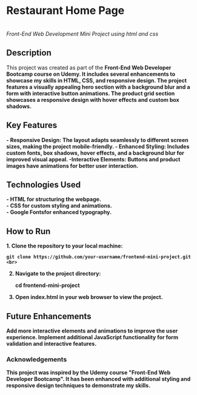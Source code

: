<h1>Restaurant Home Page</h1><br>
<i>Front-End Web Development Mini Project using html and css</i>

<h2>Description</h2>
This project was created as part of the <b>Front-End Web Developer Bootcamp<b> course on Udemy. It includes several enhancements to showcase my skills in HTML, CSS, and responsive design. The project features a visually appealing hero section with a background blur and a form with interactive button animations. The product grid section showcases a responsive design with hover effects and custom box shadows.

<h2>Key Features</h2>
- <b>Responsive Design<b>: The layout adapts seamlessly to different screen sizes, making the project mobile-friendly.
- <strong>Enhanced Styling<strong>: Includes custom fonts, box shadows, hover effects, and a background blur for improved visual appeal.
-<b>Interactive Elements<b>: Buttons and product images have animations for better user interaction.

<h2>Technologies Used</h2>
- <b>HTML</b> for structuring the webpage.<br>
- <b>CSS</b> for custom styling and animations.<br>
- <b>Google Fonts</b>for enhanced typography.<br>

<h2>How to Run</h2>
1. Clone the repository to your local machine:
    
    git clone https://github.com/your-username/frontend-mini-project.git
    <br>
2. Navigate to the project directory:
 
    cd frontend-mini-project
    <br>
3. Open index.html in your web browser to view the project.

<h2>Future Enhancements</h2>
Add more interactive elements and animations to improve the user experience.
Implement additional JavaScript functionality for form validation and interactive features.

<h3>Acknowledgements</h3>
This project was inspired by the Udemy course "Front-End Web Developer Bootcamp". It has been enhanced with additional styling and responsive design techniques to demonstrate my skills.
